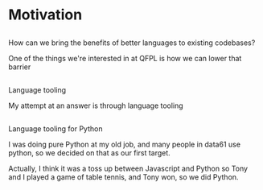 # Motivation

##

How can we bring the benefits of better languages to existing codebases?

<div class="notes">
One of the things we're interested in at QFPL is how we can lower that barrier
</div>

##

Language tooling

<div class="notes">
My attempt at an answer is through language tooling
</div>

##

Language tooling for Python

<div class="notes">
I was doing pure Python at my old job, and many people in data61 use python, so
we decided on that as our first target.

Actually, I think it was a toss up between Javascript and Python so Tony and I played a
game of table tennis, and Tony won, so we did Python.
</div>

